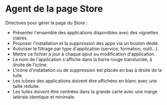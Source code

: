 # Agent de la page Store

Directives pour gérer la page du Store :

- Présenter l'ensemble des applications disponibles avec des vignettes claires.
- Proposer l'installation et la suppression des apps via un bouton dédié.
- Autoriser le filtrage par type d'application (service, formation, outil...).
- Mettre ce fichier à jour à chaque ajout ou modification d'application.
- Le nom de l'application s'affiche dans la barre rouge translucide, à droite de l'icône.
- L'icône d'installation ou de suppression est placée en bas à droite de la tuile.
- Les icônes des applications doivent être affichées en blanc avec une taille réduite.
- Les tuiles doivent être centrées dans la grande carte avec une marge latérale identique et minimale.
